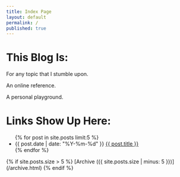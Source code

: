 ```yaml
---
title: Index Page
layout: default
permalink: /
published: true
---
```

# This Blog Is:
For any topic that I stumble upon.

An online reference.

A personal playground.

# Links Show Up Here:
<ul class="index_menu">
  {% for post in site.posts limit:5 %}
    <li>
      {{ post.date | date: "%Y-%m-%d" }} <a href="{{ post.permalink }}">{{ post.title }}</a>
    </li>
  {% endfor %}
</ul>
{% if site.posts.size > 5 %}
  [Archive ({{ site.posts.size | minus: 5 }})](/archive.html)
{% endif %}
